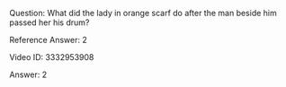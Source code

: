 Question: What did the lady in orange scarf do after the man beside him passed her his drum?

Reference Answer: 2

Video ID: 3332953908

Answer: 2

